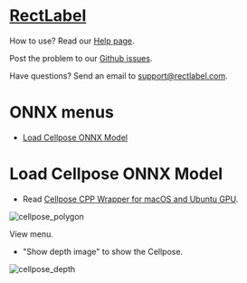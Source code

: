 # [RectLabel](https://rectlabel.com)
How to use? Read our [Help page](https://rectlabel.com/help/).

Post the problem to our [Github issues](https://github.com/ryouchinsa/Rectlabel-support/issues).

Have questions? Send an email to support@rectlabel.com.

# ONNX menus
- [Load Cellpose ONNX Model](https://rectlabel.com/onnx#load-cellpose-onnx-model)

# Load Cellpose ONNX Model
- Read [Cellpose CPP Wrapper for macOS and Ubuntu GPU](https://github.com/ryouchinsa/cellpose-cpp).

![cellpose_polygon](https://github.com/user-attachments/assets/b4227573-6ab4-41b1-8f42-4dc44b3dd915)

View menu.
- "Show depth image" to show the Cellpose.

![cellpose_depth](https://github.com/user-attachments/assets/84cc1f4e-bd10-4534-a94b-9e6f0d852aca)





